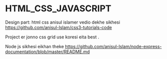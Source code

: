 # HTML_CSS_JAVASCRIPT
Design part:
html css anisul islamer vedio dekhe sikhesi 
https://github.com/anisul-Islam/css3-tutorials-code

Project er jonno css grid use koresi eita best .

Node js sikhesi eikhan theke 
https://github.com/anisul-Islam/node-express-documentation/blob/master/README.md

